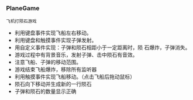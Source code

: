 ### PlaneGame
    飞机打陨石游戏
* 利用键盘事件实现飞船左右移动。
* 利用键盘和触摸事件实现子弹发射。
* 用自定义事件实现：子弹和陨石相距小于一定距离时，陨 石爆炸，子弹消失。
* 游戏过程中有背景音乐，发射子弹、击中陨石有音效。
* 注意飞船、子弹的移动范围。
* 游戏结束飞船爆炸，移除所有监听器
* 利用触摸事件实现飞船移动。（点击飞船后拖动鼠标）
* 陨石向下移动并生成新的一行陨石
* 子弹和陨石的数量显示正确
